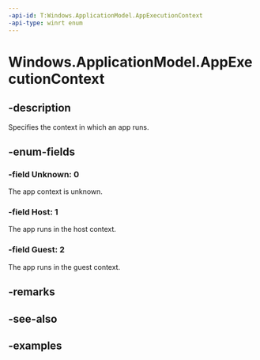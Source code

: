 ```yaml
---
-api-id: T:Windows.ApplicationModel.AppExecutionContext
-api-type: winrt enum
---
```


# Windows.ApplicationModel.AppExecutionContext

<!--
public enum AppExecutionContext
-->


## -description

Specifies the context in which an app runs.

## -enum-fields

### -field Unknown: 0

The app context is unknown.

### -field Host: 1

The app runs in the host context.

### -field Guest: 2

The app runs in the guest context.

## -remarks

## -see-also

## -examples


